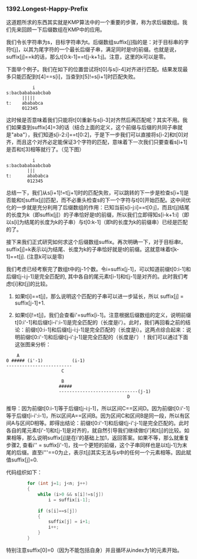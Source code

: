 ### 1392.Longest-Happy-Prefix

这道题所求的东西其实就是KMP算法中的一个重要的步骤，称为求后缀数组。我们先来回顾一下后缀数组在KMP中的应用。

我们令长字符串为s，目标字符串为t。后缀数组suffix[j]指的是：对于目标串的字符t[j]，以其为尾字符的一个最长后缀子串，满足同时是t的前缀。也就是说，suffix[j]==k的话，那么t[0:k-1]==t[j-k+1:j]。注意，这里的k可以是零。

下面举个例子。我们在如下的位置尝试将t[0]与s[i-4]对齐进行匹配。结果发现最多只能匹配到t[4]==s[i]，当查到t[5]!=s[i+1]时匹配失败。
```
          i
s:bacbababaabcbab
      |||||
t:    abababca
      012345
```    
这时候是否意味着我们只能将t[0]重新与s[i-3]对齐然后再匹配呢？其实不用。我们如果查到suffix[4]=3的话（结合上面的定义，这个前缀与后缀的共同子串就是"aba"），我们知道s[i-2:i]==t[0:2]，于是下一步我们可以直接将s[i-2]和t[0]对齐，而且这个对齐必定能保证3个字符的匹配，意味着下一次我们只要查看s[i+1]是否和t[3]相等就行了。（见下图）
```
          i
s:bacbababaabcbab
        |||
t:      abababca
        012345
```    
总结一下，我们从s[i+1]!=t[j+1]时的匹配失败，可以跳转的下一步是检查s[i+1]是否能和t[suffix[j]]匹配，而不必重头检查s的下一个字符与t[0]开始匹配。这中间优化的一步就是充分利用了后缀数组的作用：已知当前s[i-j:i]==t[0:j]，而且t[j]结尾的长度为k（即suffix[j]）的子串恰好是t的前缀，所以我们立即得知s[i-k+1:i]（即以s[i]为结尾的长度为k的子串）与t[0:k-1]（即t的长度为k的前缀串）已经是匹配的了。

接下来我们正式研究如何求这个后缀数组suffix。再次明确一下，对于目标串t，suffix[j]=k表示以j为结尾、长度为k的子串恰好就是t的前缀。这就意味着t[k-1]==t[j]. (注意k可以是零)

我们考虑已经考察完了数组t中的j-1个数。令i=suffix[j-1]，可以知道前缀t[0:i-1]和后缀t[j-i:j-1]是完全匹配的, 其中各自的尾元素t[i-1]和t[j-1]是对齐的。此时我们考虑t[i]和t[j]的比较。

1. 如果t[i]==t[j]，那么说明这个匹配的子串可以进一步延长，所以 suffix[j] = suffix[j-1]+1.

2. 如果t[i]!=t[j]，我们会查看i'=suffix[i-1]。注意根据后缀数组的定义，说明前缀t[0:i'-1]和后缀t[i-i':i-1]是完全匹配的（长度是i'）。此时，我们再回看之前的结论：前缀t[0:i-1]和后缀t[j-i:j-1]是完全匹配的（长度是i）。这两点综合起来：说明前缀t[0:i'-1]和后缀t[j-i':j-1]是完全匹配的（长度是i'）！我们可以通过下面这张图来分析：
```
    A
0 ##### (i'-1)           (i-1)
-------------------------
                     C

                     B
                    #####
                    ------------------------------(j-1)
                                              D
```
推导：因为前缀t[0:i-1]等于后缀t[j-i:j-1]，所以区间C==区间D。因为前缀t[0:i'-1]等于后缀t[i-i':i-1]，所以区间A==区间B。因为区间C和区间B是同一段，所以有区间A与区间D相等。即得出结论：前缀t[0:i'-1]和后缀t[j-i':j-1]是完全匹配的。此时各自的尾元素t[i'-1]和t[j-1]是对齐的，就自然引导我们继续做t[i']和t[j]的比较。如果相等，那么说明suffix[j]是在i'的基础上加1，返回答案。如果不等，那么就重复步骤2, 查看i'' = suffix[i'-1]，找一个更短的前缀，这个子串同样也是以t[j-1]为末尾的后缀。直至i'''==0为止，表示t[j]其实无法与s中的任何一个元素相等。因此赋值suffix[j]=0.

代码组织如下：
```cpp
        for (int j=1; j<n; j++)
        {
            while (i>0 && s[i]!=s[j])
                i = suffix[i-1];
            
            if (s[i]==s[j])
            {
                suffix[j] = i+1;
                i++;
            }                
        }
```        
特别注意suffix[0]=0（因为不能包括自身）并且循环从index为1的元素开始。
